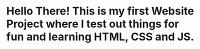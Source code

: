 <h1>Hello There! This is my first Website Project where I test out things for fun and learning HTML, CSS and JS.</h1>
